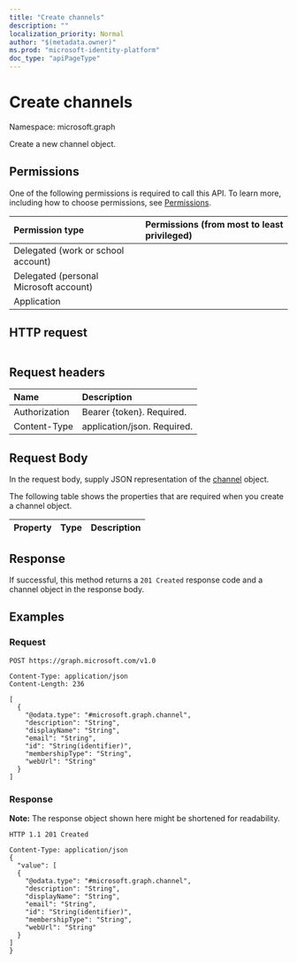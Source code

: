 ```yaml
---
title: "Create channels"
description: ""
localization_priority: Normal
author: "$(metadata.owner)"
ms.prod: "microsoft-identity-platform"
doc_type: "apiPageType"
---
```


# Create channels

Namespace: microsoft.graph

Create a new channel object.

## Permissions

One of the following permissions is required to call this API. To learn more, including how to choose permissions, see [Permissions](/graph/permissions-reference).

| Permission type                        | Permissions (from most to least privileged) |
| :------------------------------------- | :------------------------------------------ |
| Delegated (work or school account)     |                                             |
| Delegated (personal Microsoft account) |                                             |
| Application                            |                                             |

## HTTP request

<!-- {
  "blockType": "ignored"
}
-->

```http

```

## Request headers

| Name          | Description                 |
| :------------ | :-------------------------- |
| Authorization | Bearer {token}. Required.   |
| Content-Type  | application/json. Required. |

## Request Body

In the request body, supply JSON representation of the [channel](../resources/-channel.md) object.

<!-- Actions and Functions -->

<!-- CRUD Methods -->

The following table shows the properties that are required when you create a channel object.

| Property | Type | Description |
| :------- | :--- | :---------- |

## Response

If successful, this method returns a `201 Created` response code and a channel object in the response body.

## Examples

### Request

<!-- {
  "blockType": "request",
  "name": "create_channels"
}
-->

```http
POST https://graph.microsoft.com/v1.0

Content-Type: application/json
Content-Length: 236

[
  {
    "@odata.type": "#microsoft.graph.channel",
    "description": "String",
    "displayName": "String",
    "email": "String",
    "id": "String(identifier)",
    "membershipType": "String",
    "webUrl": "String"
  }
]

```

### Response

**Note:** The response object shown here might be shortened for readability.

<!-- {
  "blockType": "response",
  "truncated": true,
  "@odata.type": "$(this.ReturnTypeFullName)"
}
-->

```http
HTTP 1.1 201 Created

Content-Type: application/json
{
  "value": [
  {
    "@odata.type": "#microsoft.graph.channel",
    "description": "String",
    "displayName": "String",
    "email": "String",
    "id": "String(identifier)",
    "membershipType": "String",
    "webUrl": "String"
  }
]
}

```
